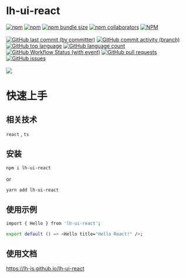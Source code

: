 # lh-ui-react

[![npm](https://img.shields.io/npm/v/lh-ui-react)](https://www.npmjs.com/package/lh-ui-react)
[![npm](https://img.shields.io/npm/dw/lh-ui-react)](https://www.npmjs.com/package/lh-ui-react)
[![npm bundle size](https://img.shields.io/bundlephobia/minzip/lh-ui-react)](https://www.npmjs.com/package/lh-ui-react)
[![npm collaborators](https://img.shields.io/npm/collaborators/lh-ui-react)](https://www.npmjs.com/package/lh-ui-react)
[![NPM](https://img.shields.io/npm/l/lh-ui-react)](https://www.npmjs.com/package/lh-ui-react)
<br/><br/>
[![GitHub last commit (by committer)](https://img.shields.io/github/last-commit/lh-js/lh-ui-react)](https://github.com/lh-js/lh-ui-react)
[![GitHub commit activity (branch)](https://img.shields.io/github/commit-activity/t/lh-js/lh-ui-react)](https://github.com/lh-js/lh-ui-react)
[![GitHub top language](https://img.shields.io/github/languages/top/lh-js/lh-ui-react)](https://github.com/lh-js/lh-ui-react)
[![GitHub language count](https://img.shields.io/github/languages/count/lh-js/lh-ui-react)](https://github.com/lh-js/lh-ui-react)
[![GitHub Workflow Status (with event)](https://img.shields.io/github/actions/workflow/status/lh-js/lh-ui-react/ci.yml)](https://github.com/lh-js/lh-ui-react)
[![GitHub pull requests](https://img.shields.io/github/issues-pr/lh-js/lh-ui-react)](https://github.com/lh-js/lh-ui-react)
[![GitHub issues](https://img.shields.io/github/issues/lh-js/lh-ui-react)](https://github.com/lh-js/lh-ui-react)
<br/><br/>
![](https://komarev.com/ghpvc/?username=lh-js&color=dc143c)

# 快速上手

## 相关技术

`react` , `ts`

## 安装

```bash
npm i lh-ui-react
```

or

```bash
yarn add lh-ui-react
```

## 使用示例

```bash
import { Hello } from 'lh-ui-react';

export default () => <Hello title="Hello React!" />;
```

## 使用文档

https://lh-js.github.io/lh-ui-react
